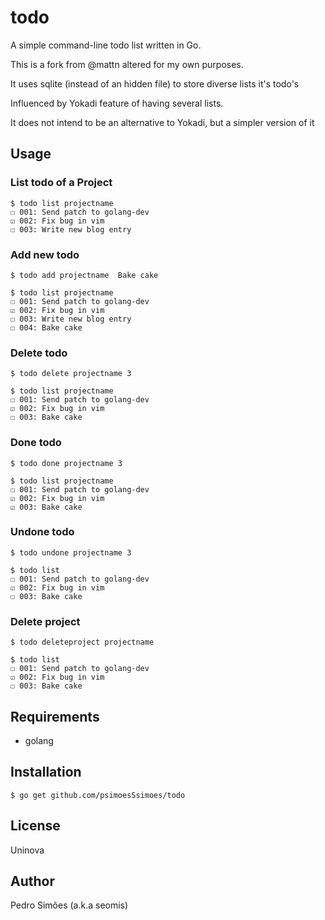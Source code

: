 # todo

A simple command-line todo list written in Go.

This is a fork from @mattn altered for my own purposes.

It uses sqlite (instead of an hidden file) to store diverse lists it's todo's

Influenced by Yokadi feature of having several lists.

It does not intend to be an alternative to Yokadi, but a simpler version of it

## Usage

### List todo of a Project
```
$ todo list projectname
☐ 001: Send patch to golang-dev
☑ 002: Fix bug in vim
☐ 003: Write new blog entry
```

### Add new todo
```
$ todo add projectname  Bake cake

$ todo list projectname
☐ 001: Send patch to golang-dev
☑ 002: Fix bug in vim
☐ 003: Write new blog entry
☐ 004: Bake cake
```

### Delete todo
```
$ todo delete projectname 3

$ todo list projectname
☐ 001: Send patch to golang-dev
☑ 002: Fix bug in vim
☐ 003: Bake cake
```

### Done todo
```
$ todo done projectname 3

$ todo list projectname
☐ 001: Send patch to golang-dev
☑ 002: Fix bug in vim
☑ 003: Bake cake
```

### Undone todo
```
$ todo undone projectname 3

$ todo list
☐ 001: Send patch to golang-dev
☑ 002: Fix bug in vim
☐ 003: Bake cake
```
### Delete project
```
$ todo deleteproject projectname

$ todo list
☐ 001: Send patch to golang-dev
☑ 002: Fix bug in vim
☐ 003: Bake cake
```

## Requirements

* golang

## Installation

```
$ go get github.com/psimoesSsimoes/todo
```

## License

Uninova

## Author

Pedro Simões (a.k.a seomis)
